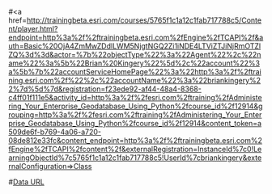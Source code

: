 #<a href=http://trainingbeta.esri.com/courses/5765f1c1a12c1fab717788c5/Content/player.html?endpoint=http%3a%2f%2ftrainingbeta.esri.com%2fEngine%2fTCAPI%2f&auth=Basic%20OjA4ZmMwZDdlLWM5NjgtNGQ2Zi1iNDE4LTViZTJiNjRmOTZlZQ%3d%3d&actor=%7b%22objectType%22%3a%22Agent%22%2c%22name%22%3a%5b%22Brian%20Kingery%22%5d%2c%22account%22%3a%5b%7b%22accountServiceHomePage%22%3a%22http%3a%2f%2ftraining.esri.com%2f%22%2c%22accountName%22%3a%22briankingery%22%7d%5d%7d&registration=f23ede92-af44-48a4-8368-c4ff01f111e5&activity_id=http%3a%2f%2fesri.com%2ftraining%2fAdministering_Your_Enterprise_Geodatabase_Using_Python%2fcourse_id%2f12914&grouping=http%3a%2f%2fesri.com%2ftraining%2fAdministering_Your_Enterprise_Geodatabase_Using_Python%2fcourse_id%2f12914&content_token=a509de6f-b769-4a06-a720-08de812e33fc&content_endpoint=http%3a%2f%2ftrainingbeta.esri.com%2fEngine%2fTCAPI%2fcontent%2f&externalRegistration=InstanceId%7c0!LearningObjectId%7c5765f1c1a12c1fab717788c5!UserId%7cbriankingery&externalConfiguration=>Class</a>

#<a href=http://esriurl.com/pygdb2016>Data URL</a>
